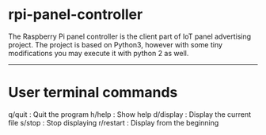 # rpi-panel-controller
The Raspberry Pi panel controller is the client part of IoT panel advertising project.
The project is based on Python3, however with some tiny modifications you may execute it with python 2 as well.

-------------------

# User terminal commands 
q/quit    : Quit the program
h/help    : Show help
d/display : Display the current file
s/stop    : Stop displaying
r/restart : Display from the beginning

